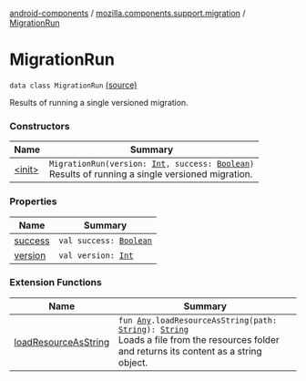 [android-components](../../index.md) / [mozilla.components.support.migration](../index.md) / [MigrationRun](./index.md)

# MigrationRun

`data class MigrationRun` [(source)](https://github.com/mozilla-mobile/android-components/blob/master/components/support/migration/src/main/java/mozilla/components/support/migration/MigrationResultsStore.kt#L17)

Results of running a single versioned migration.

### Constructors

| Name | Summary |
|---|---|
| [&lt;init&gt;](-init-.md) | `MigrationRun(version: `[`Int`](https://kotlinlang.org/api/latest/jvm/stdlib/kotlin/-int/index.html)`, success: `[`Boolean`](https://kotlinlang.org/api/latest/jvm/stdlib/kotlin/-boolean/index.html)`)`<br>Results of running a single versioned migration. |

### Properties

| Name | Summary |
|---|---|
| [success](success.md) | `val success: `[`Boolean`](https://kotlinlang.org/api/latest/jvm/stdlib/kotlin/-boolean/index.html) |
| [version](version.md) | `val version: `[`Int`](https://kotlinlang.org/api/latest/jvm/stdlib/kotlin/-int/index.html) |

### Extension Functions

| Name | Summary |
|---|---|
| [loadResourceAsString](../../mozilla.components.support.test.file/kotlin.-any/load-resource-as-string.md) | `fun `[`Any`](https://kotlinlang.org/api/latest/jvm/stdlib/kotlin/-any/index.html)`.loadResourceAsString(path: `[`String`](https://kotlinlang.org/api/latest/jvm/stdlib/kotlin/-string/index.html)`): `[`String`](https://kotlinlang.org/api/latest/jvm/stdlib/kotlin/-string/index.html)<br>Loads a file from the resources folder and returns its content as a string object. |
